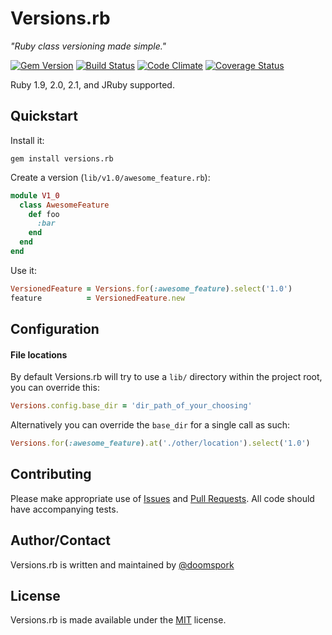 # Versions.rb

_"Ruby class versioning made simple."_

[![Gem Version](https://badge.fury.io/rb/versions.rb.png)](https://rubygems.org/gems/versions.rb) [![Build Status](https://travis-ci.org/doomspork/versions.rb.png?branch=master)](https://travis-ci.org/doomspork/versions.rb) [![Code Climate](https://codeclimate.com/github/doomspork/versions.rb.png)](https://codeclimate.com/github/doomspork/versions.rb) [![Coverage Status](https://coveralls.io/repos/doomspork/versions.rb/badge.png?branch=master)](https://coveralls.io/r/doomspork/versions.rb)

Ruby 1.9, 2.0, 2.1, and JRuby supported.

## Quickstart

Install it:

`gem install versions.rb`

Create a version (`lib/v1.0/awesome_feature.rb`):

```ruby
module V1_0
  class AwesomeFeature
    def foo
      :bar
    end
  end
end
```

Use it:

```ruby
VersionedFeature = Versions.for(:awesome_feature).select('1.0')
feature          = VersionedFeature.new
```

## Configuration

#### File locations
By default Versions.rb will try to use a `lib/` directory within the project root, you can override this:

```ruby
Versions.config.base_dir = 'dir_path_of_your_choosing'
```

Alternatively you can override the `base_dir` for a single call as such:

```ruby
Versions.for(:awesome_feature).at('./other/location').select('1.0')
```

## Contributing

Please make appropriate use of [Issues][issues] and [Pull Requests][pr]. All code should have accompanying tests.

## Author/Contact

Versions.rb is written and maintained by [@doomspork](https://github.com/doomspork)

## License

Versions.rb is made available under the [MIT][mit] license.

[issues]: https://github.com/doomspork/versions.rb/issues
[pr]: https://github.com/doomspork/versions.rb/pulls
[mit]: LICENSE
